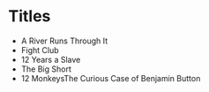# Titles

- A River Runs Through It
- Fight Club
- 12 Years a Slave
- The Big Short
- 12 MonkeysThe Curious Case of Benjamin Button